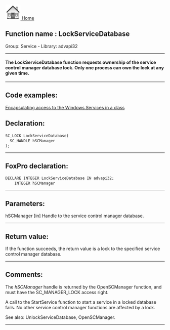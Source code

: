 [<img src="../../images/home.png"> Home ](https://github.com/VFPX/Win32API)  

## Function name : LockServiceDatabase
Group: Service - Library: advapi32    
***  


#### The LockServiceDatabase function requests ownership of the service control manager database lock. Only one process can own the lock at any given time.

***  


## Code examples:
[Encapsulating access to the Windows Services in a class](../../samples/sample_476.md)  

## Declaration:
```foxpro  
SC_LOCK LockServiceDatabase(
  SC_HANDLE hSCManager
);  
```  
***  


## FoxPro declaration:
```foxpro  
DECLARE INTEGER LockServiceDatabase IN advapi32;
	INTEGER hSCManager  
```  
***  


## Parameters:
hSCManager 
[in] Handle to the service control manager database.  
***  


## Return value:
If the function succeeds, the return value is a lock to the specified service control manager database.  
***  


## Comments:
The <Em>hSCManager</Em> handle is returned by the OpenSCManager function, and must have the SC_MANAGER_LOCK access right.  
  
A call to the StartService function to start a service in a locked database fails. No other service control manager functions are affected by a lock.  
  
See also: UnlockServiceDatabase, OpenSCManager.  
  
***  

